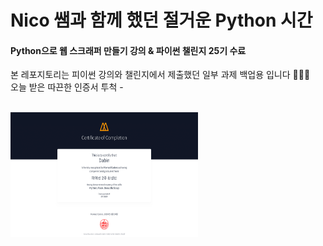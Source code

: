 <h1>Nico 쌤과 함께 했던 절거운 Python 시간</h1>
<h4>Python으로 웹 스크래퍼 만들기 강의 & 파이썬 챌린지 25기 수료</h4>

본 레포지토리는 피이썬 강의와 챌린지에서 제출했던 일부 과제 백업용 입니다 🧚🏻‍♂️ <br>
오늘 받은 따끈한 인증서 투척 - <br><br>

<img src="/cert.png" width="300" height="200">
